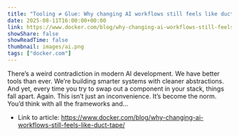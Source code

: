 ```yaml
---
title: "Tooling ≠ Glue: Why changing AI workflows still feels like duct tape"
date: 2025-08-11T16:00:00+00:00
link: https://www.docker.com/blog/why-changing-ai-workflows-still-feels-like-duct-tape/
showShare: false
showReadTime: false
thumbnail: images/ai.png
tags: ["docker.com"]
---
```

There’s a weird contradiction in modern AI development. We have better tools than ever. We’re building smarter systems with cleaner abstractions. And yet, every time you try to swap out a component in your stack, things fall apart. Again. This isn’t just an inconvenience. It’s become the norm. You’d think with all the frameworks and...

- Link to article: https://www.docker.com/blog/why-changing-ai-workflows-still-feels-like-duct-tape/